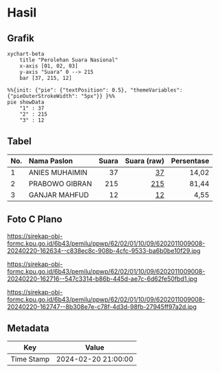 # Hasil

## Grafik

```mermaid
xychart-beta
    title "Perolehan Suara Nasional"
    x-axis [01, 02, 03]
    y-axis "Suara" 0 --> 215
    bar [37, 215, 12]
```

```mermaid
%%{init: {"pie": {"textPosition": 0.5}, "themeVariables": {"pieOuterStrokeWidth": "5px"}} }%%
pie showData
    "1" : 37
    "2" : 215
    "3" : 12
```

## Tabel

| No. | Nama Paslon    | Suara | Suara (raw) | Persentase |
|:--- |:-------------- | -----:| -----------:| ----------:|
| 1   | ANIES MUHAIMIN | 37    | [37][p-1]   | 14,02      |
| 2   | PRABOWO GIBRAN | 215   | [215][p-2]  | 81,44      |
| 3   | GANJAR MAHFUD  | 12    | [12][p-3]   | 4,55       |


[p-1]: https://github.com/gigit-pemilu/pemilu-2024/blob/main/pilpres/hitung-suara/sub/62-kalimantan-tengah/sub/02-kotawaringin-timur/sub/01-kota-besi/sub/1009-kota-besi-hulu/sub/008-tps/sub/paslon-1.txt
[p-2]: https://github.com/gigit-pemilu/pemilu-2024/blob/main/pilpres/hitung-suara/sub/62-kalimantan-tengah/sub/02-kotawaringin-timur/sub/01-kota-besi/sub/1009-kota-besi-hulu/sub/008-tps/sub/paslon-2.txt
[p-3]: https://github.com/gigit-pemilu/pemilu-2024/blob/main/pilpres/hitung-suara/sub/62-kalimantan-tengah/sub/02-kotawaringin-timur/sub/01-kota-besi/sub/1009-kota-besi-hulu/sub/008-tps/sub/paslon-3.txt

## Foto C Plano

https://sirekap-obj-formc.kpu.go.id/6b43/pemilu/ppwp/62/02/01/10/09/6202011009008-20240220-162634--c838ec8c-908b-4cfc-9533-ba6b0be10f29.jpg

https://sirekap-obj-formc.kpu.go.id/6b43/pemilu/ppwp/62/02/01/10/09/6202011009008-20240220-162716--547c3314-b86b-445d-ae7c-6d62fe50fbd1.jpg

https://sirekap-obj-formc.kpu.go.id/6b43/pemilu/ppwp/62/02/01/10/09/6202011009008-20240220-162747--8b308e7e-c78f-4d3d-98fb-27945ff97a2d.jpg


## Metadata

| Key        | Value               |
| ---------- | ------------------- |
| Time Stamp | 2024-02-20 21:00:00 |



